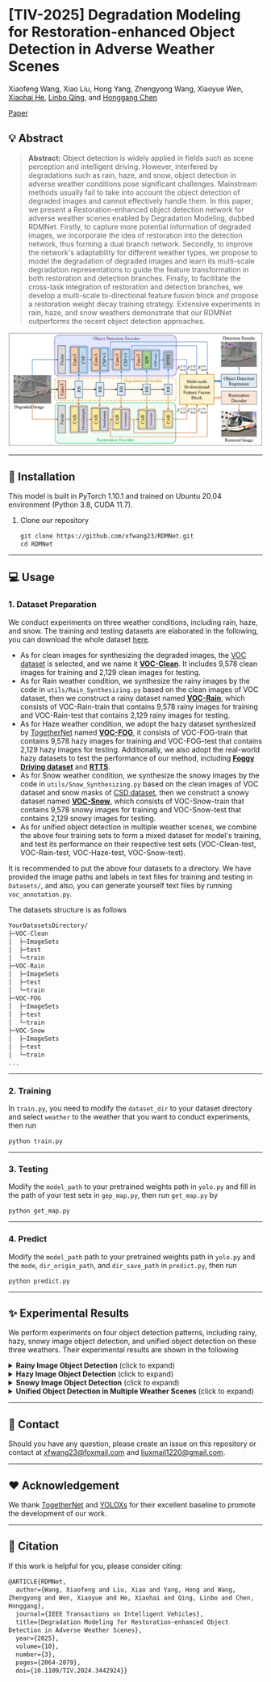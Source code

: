 # [TIV-2025] Degradation Modeling for Restoration-enhanced Object Detection in Adverse Weather Scenes
Xiaofeng Wang, Xiao Liu, Hong Yang, Zhengyong Wang, Xiaoyue Wen, [Xiaohai He]([‪https://scholar.google.com.hk/citations?user=go3zwMMAAAAJ&hl=zh-CN), [Linbo Qing](https://scholar.google.com.hk/citations?hl=zh-CN&user=0KRDflwAAAAJ), and [Honggang Chen](https://scholar.google.com/citations?user=qkpb0CMAAAAJ)

[Paper](https://ieeexplore.ieee.org/document/10636782)

## :bulb: Abstract

> **Abstract:** Object detection is widely applied in fields such as scene perception and intelligent driving. However, interfered by degradations such as rain, haze, and snow, object detection in adverse weather conditions pose significant challenges. Mainstream methods usually fail to take into account the object detection of degraded images and cannot effectively handle them. In this paper, we present a Restoration-enhanced object detection network for adverse weather scenes enabled by Degradation Modeling, dubbed RDMNet. Firstly, to capture more potential information of degraded images, we incorporate the idea of restoration into the detection network, thus forming a dual branch network. Secondly, to improve the network's adaptability for different weather types, we propose to model the degradation of degraded images and learn its multi-scale degradation representations to guide the feature transformation in both restoration and detection branches. Finally, to facilitate the cross-task integration of restoration and detection branches, we develop a multi-scale bi-directional feature fusion block and propose a restoration weight decay training strategy. Extensive experiments in rain, haze, and snow weathers demonstrate that our RDMNet outperforms the recent object detection approaches.
>
> 

<img src="images/Overall-Architecture.png" alt="complexity" style="zoom:100%;"/>

<hr />

## :rocket: Installation

This model is built in PyTorch 1.10.1 and trained on Ubuntu 20.04 environment (Python 3.8, CUDA 11.7). 

1. Clone our repository

   ```
   git clone https://github.com/xfwang23/RDMNet.git
   cd RDMNet
   ```

<hr />

## :computer: Usage

### 1. Dataset Preparation

We conduct experiments on three weather conditions, including rain, haze, and snow. The training and testing datasets are elaborated in the following, you can download the whole dataset [here](https://pan.baidu.com/s/154AKOqyzmt2SNZdIIDD6sA?pwd=avnk).

- As for clean images for synthesizing the degraded images, the [VOC dataset](http://host.robots.ox.ac.uk/pascal/VOC/voc2012/) is selected, and we name it <u>**VOC-Clean**</u>. It includes 9,578 clean images for training and 2,129 clean images for testing. 
- As for Rain weather condition, we synthesize the rainy images by the code in `utils/Rain_Synthesizing.py` based on the clean images of VOC dataset, then we construct a rainy dataset named **<u>VOC-Rain</u>**, which consists of  VOC-Rain-train that contains 9,578 rainy images for training and VOC-Rain-test that contains 2,129 rainy images for testing. 
- As for Haze weather condition, we adopt the hazy dataset synthesized by [TogetherNet](https://github.com/yz-wang/TogetherNet) named **<u>VOC-FOG</u>**,  it consists of  VOC-FOG-train that contains 9,578 hazy images for training and VOC-FOG-test that contains 2,129 hazy images for testing. Additionally, we also adopt the real-world hazy datasets to test the performance of our method, including <u>**Foggy Driving dataset**</u> and <u>**RTTS**</u>.
- As for Snow weather condition, we synthesize the snowy images by the code in `utils/Snow_Synthesizing.py` based on the clean images of VOC dataset and snow masks of [CSD dataset](https://github.com/weitingchen83/ICCV2021-Single-Image-Desnowing-HDCWNet), then we construct a snowy dataset named **<u>VOC-Snow</u>**, which consists of  VOC-Snow-train that contains 9,578 snowy images for training and VOC-Snow-test that contains 2,129 snowy images for testing. 
- As for unified object detection in multiple weather scenes, we combine the above four training sets to form a mixed dataset for model's training, and test its performance on their respective test sets (VOC-Clean-test, VOC-Rain-test, VOC-Haze-test, VOC-Snow-test).

It is recommended to put the above four datasets to a directory. We have provided the image paths and labels in text files for training and testing in `Datasets/`, and also, you can generate yourself text files by running `voc_annotation.py`.

The datasets structure is as follows

```
YourDatasetsDirectory/
├─VOC-Clean
│  ├─ImageSets
│  ├─test
│  └─train
├─VOC-Rain
│  ├─ImageSets
│  ├─test
│  └─train
├─VOC-FOG
│  ├─ImageSets
│  ├─test
│  └─train
├─VOC-Snow
│  ├─ImageSets
│  ├─test
│  └─train
...
```

<hr />

### 2. Training

In `train.py`,  you need to modify the `dataset_dir` to your dataset directory and select `weather` to the weather that you want to conduct experiments, then run

```
python train.py
```

<hr />

### 3. Testing

Modify the `model_path` to your pretrained weights path in `yolo.py` and fill in the path of your test sets in `gep_map.py`, then run `get_map.py` by

```
python get_map.py 
```

<hr />

### 4. Predict

Modify the `model_path` path to your pretrained weights path in `yolo.py` and the `mode`, `dir_origin_path`, and `dir_save_path` in `predict.py`, then run

```
python predict.py 
```

<hr />

## :sparkles: Experimental Results

We perform experiments on four object detection patterns, including rainy, hazy, snowy image object detection, and unified object detection on these three weathers. Their experimental results are shown in the following

<details>
  <summary> <strong>Rainy Image Object Detection</strong> (click to expand) </summary>
<table>
  <tr>
    <td><p align="center"><img src = "images/Rain-t.png" width="700"> </td>
  </tr>
  <tr>
    <td><p align="center"><b>Quantatitive results of rainy image object detection.</b></p></td>
  </tr>
  <tr>
    <td><p align="center"><img src = "images/Rain-f.png" width="700"> </td>
  </tr>
  <tr>
    <td><p align="center"><b>Visual results of rainy image object detection.</b></p></td>
  </tr>
</table></details>

<details>
  <summary> <strong>Hazy Image Object Detection</strong> (click to expand) </summary>
<table>
  <tr>
    <td><p align="center"><img src = "images/Haze-t-voc-fog.png" width="700"> </td>
  </tr>
  <tr>
    <td><p align="center"><img src = "images/Haze-t-fd.png" width="700"> </td>
  </tr>
  <tr>
    <td><p align="center"><img src = "images/Haze-t-rtts.png" width="700"> </td>
  </tr>
  <tr>
    <td><p align="center"><b>Quantatitive results of hazy image object detection.</b></p></td>
  </tr>
  <tr>
    <td><p align="center"><img src = "images/Haze-f.png" width="700"> </td>
  </tr>
  <tr>
    <td><p align="center"><b>Visual results of hazy image object detection.</b></p></td>
  </tr>
</table></details>

<details>
  <summary> <strong>Snowy Image Object Detection</strong> (click to expand) </summary>
<table>
  <tr>
    <td><p align="center"><img src = "images/Snow-t.png" width="700"> </td>
  </tr>
  <tr>
    <td><p align="center"><b>Quantatitive results of Snowy image object detection.</b></p></td>
  </tr>
  <tr>
    <td><p align="center"><img src = "images/Snow-f.png" width="700"> </td>
  </tr>
  <tr>
    <td><p align="center"><b>Visual results of Snowy image object detection.</b></p></td>
  </tr>
</table></details>

<details>
  <summary> <strong>Unified Object Detection in Multiple Weather Scenes</strong> (click to expand) </summary>
<table>
  <tr>
    <td><p align="center"><img src = "images/Unified-t.png" width="700"> </td>
  </tr>
  <tr>
    <td><p align="center"><b>Quantatitive results of unified object detection.</b></p></td>
  </tr>
  <tr>
    <td><p align="center"><img src = "images/Unified-f.png" width="700"> </td>
  </tr>
  <tr>
    <td><p align="center"><b>Visual results of unified object detection.</b></p></td>
  </tr>
</table></details>

<hr />

## :e-mail: Contact
Should you have any question, please create an issue on this repository or contact at xfwang23@foxmail.com and  liuxmail1220@gmail.com.

<hr />

## :heart: Acknowledgement
We thank [TogetherNet](https://github.com/yz-wang/TogetherNet) and [YOLOXs](https://github.com/Megvii-BaseDetection/YOLOX) for their excellent baseline to promote the development of our work.

<hr />

## :pray: Citation
If this work is helpful for you, please consider citing:

```
@ARTICLE{RDMNet,
  author={Wang, Xiaofeng and Liu, Xiao and Yang, Hong and Wang, Zhengyong and Wen, Xiaoyue and He, Xiaohai and Qing, Linbo and Chen, Honggang},
  journal={IEEE Transactions on Intelligent Vehicles}, 
  title={Degradation Modeling for Restoration-enhanced Object Detection in Adverse Weather Scenes}, 
  year={2025},
  volume={10},
  number={3},
  pages={2064-2079},
  doi={10.1109/TIV.2024.3442924}}
```

